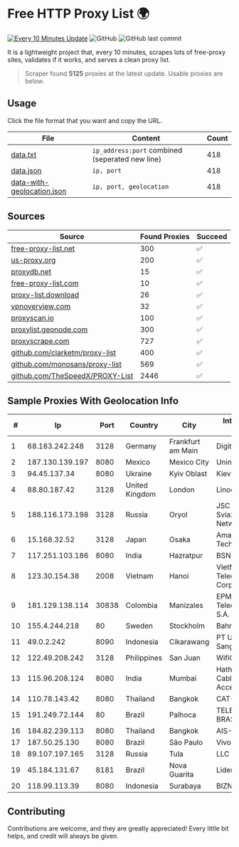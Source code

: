 
# Free HTTP Proxy List 🌍

[![Every 10 Minutes Update](https://github.com/mertguvencli/http-proxy-list/actions/workflows/main.yml/badge.svg?branch=main)](https://github.com/mertguvencli/http-proxy-list/actions/workflows/main.yml)
![GitHub](https://img.shields.io/github/license/mertguvencli/http-proxy-list)
![GitHub last commit](https://img.shields.io/github/last-commit/mertguvencli/http-proxy-list)

It is a lightweight project that, every 10 minutes, scrapes lots of free-proxy sites, validates if it works, and serves a clean proxy list.


> Scraper found **5125** proxies at the latest update. Usable proxies are below.

## Usage

Click the file format that you want and copy the URL.


|File|Content|Count|
|----|-------|-----|
|[data.txt](https://raw.githubusercontent.com/mertguvencli/http-proxy-list/main/proxy-list/data.txt)|`ip_address:port` combined (seperated new line)|418|
|[data.json](https://raw.githubusercontent.com/mertguvencli/http-proxy-list/main/proxy-list/data.json)|`ip, port`|418|
|[data-with-geolocation.json](https://raw.githubusercontent.com/mertguvencli/http-proxy-list/main/proxy-list/data-with-geolocation.json)|`ip, port, geolocation`|418|

## Sources

|Source|Found Proxies|Succeed|
|------|-------------|-------|
|[free-proxy-list.net](https://free-proxy-list.net)|300|✅|
|[us-proxy.org](https://www.us-proxy.org)|200|✅|
|[proxydb.net](http://proxydb.net)|15|✅|
|[free-proxy-list.com](https://free-proxy-list.com/?page=&port=&type%5B%5D=http&type%5B%5D=https&up_time=0&search=Search)|10|✅|
|[proxy-list.download](https://www.proxy-list.download/HTTP)|26|✅|
|[vpnoverview.com](https://vpnoverview.com/privacy/anonymous-browsing/free-proxy-servers)|32|✅|
|[proxyscan.io](https://www.proxyscan.io)|100|✅|
|[proxylist.geonode.com](https://proxylist.geonode.com/api/proxy-list?limit=300&page=1&sort_by=lastChecked&sort_type=desc&protocols=http,https)|300|✅|
|[proxyscrape.com](https://api.proxyscrape.com/v2/?request=displayproxies&protocol=http&timeout=10000&country=all&ssl=all&anonymity=all)|727|✅|
|[github.com/clarketm/proxy-list](https://raw.githubusercontent.com/clarketm/proxy-list/master/proxy-list-raw.txt)|400|✅|
|[github.com/monosans/proxy-list](https://raw.githubusercontent.com/monosans/proxy-list/main/proxies/http.txt)|569|✅|
|[github.com/TheSpeedX/PROXY-List](https://raw.githubusercontent.com/TheSpeedX/PROXY-List/master/http.txt)|2446|✅|


## Sample Proxies With Geolocation Info

|#|Ip|Port|Country|City|Internet Service Provider|
|-|--|----|-------|----|-------------------------|
|1|68.183.242.248|3128|Germany|Frankfurt am Main|DigitalOcean, LLC|
|2|187.130.139.197|8080|Mexico|Mexico City|Uninet S.A. de C.V.|
|3|94.45.137.34|8080|Ukraine|Kyiv Oblast|Kievline LLC|
|4|88.80.187.42|3128|United Kingdom|London|Linode, LLC|
|5|188.116.173.198|3128|Russia|Oryol|JSC Resource-Sviaz Home Networks|
|6|15.168.32.52|3128|Japan|Osaka|Amazon Technologies Inc.|
|7|117.251.103.186|8080|India|Hazratpur|BSNL Internet|
|8|123.30.154.38|2008|Vietnam|Hanoi|VietNam Post and Telecom Corporation|
|9|181.129.138.114|30838|Colombia|Manizales|EPM Telecomunicaciones S.A. E.S.P.|
|10|155.4.244.218|80|Sweden|Stockholm|Bahnhof AB|
|11|49.0.2.242|8090|Indonesia|Cikarawang|PT Usaha Adi Sanggoro|
|12|122.49.208.242|3128|Philippines|San Juan|WifiCity, Inc|
|13|115.96.208.124|8080|India|Mumbai|Hathway IP over Cable Internet Access|
|14|110.78.143.42|8080|Thailand|Bangkok|CAT-BB|
|15|191.249.72.144|80|Brazil|Palhoca|TELEFÔNICA BRASIL S.A|
|16|184.82.239.113|8080|Thailand|Bangkok|AIS-Fibre|
|17|187.50.25.130|8080|Brazil|São Paulo|Vivo|
|18|89.107.197.165|3128|Russia|Tula|LLC TK Altair|
|19|45.184.131.67|8181|Brazil|Nova Guarita|Lidernet Telecom|
|20|118.99.113.39|8080|Indonesia|Surabaya|BIZNET|



## Contributing

Contributions are welcome, and they are greatly appreciated! Every
little bit helps, and credit will always be given.


